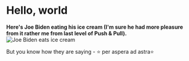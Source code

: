 # Hello, world
**Here's Joe Biden eating his ice cream (I'm sure he had more pleasure from it rather me from last level of Push & Pull).**
![Joe Biden eats ice cream](https://media3.giphy.com/media/CJOwG4l6YselROC0UP/giphy.webp)

But you know how they are saying - ⭐ per aspera ad astra⭐
